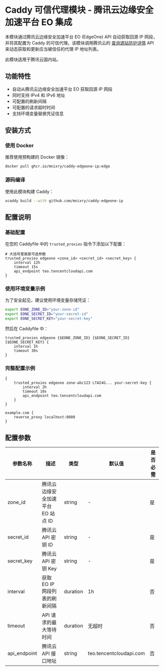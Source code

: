 # Caddy 可信代理模块 - 腾讯云边缘安全加速平台 EO 集成

本模块通过腾讯云边缘安全加速平台 EO (EdgeOne) API 自动获取回源 IP 网段，并将其配置为 Caddy 的可信代理。该模块调用腾讯云的 [查询源站防护详情](https://cloud.tencent.com/document/api/1552/120408) API 来动态获取和更新应当被信任的代理 IP 地址列表。

此模块适用于腾讯云国内站。

## 功能特性

- 自动从腾讯云边缘安全加速平台 EO 获取回源 IP 网段
- 同时支持 IPv4 和 IPv6 地址
- 可配置的刷新间隔
- 可配置的请求超时时间
- 支持环境变量替换凭证信息

## 安装方式

### 使用 Docker

推荐使用预构建的 Docker 镜像：

```bash
docker pull ghcr.io/mnixry/caddy-edgeone-ip:edge
```

### 源码编译

使用此模块构建 Caddy：

```bash
xcaddy build --with github.com/mnixry/caddy-edgeone-ip
```

## 配置说明

### 基础配置

在您的 Caddyfile 中的 `trusted_proxies` 指令下添加以下配置：

```Caddyfile
# 大括号里面是可选参数
trusted_proxies edgeone <zone_id> <secret_id> <secret_key> {
    interval 12h
    timeout 15s
    api_endpoint teo.tencentcloudapi.com
}
```

### 使用环境变量示例

为了安全起见，建议使用环境变量存储凭证：

```bash
export EONE_ZONE_ID="your-zone-id"
export EONE_SECRET_ID="your-secret-id"
export EONE_SECRET_KEY="your-secret-key"
```

然后在 Caddyfile 中：

```Caddyfile
trusted_proxies edgeone {$EONE_ZONE_ID} {$EONE_SECRET_ID} {$EONE_SECRET_KEY} {
    interval 1h
    timeout 30s
}
```

### 完整配置示例

```Caddyfile
{
    trusted_proxies edgeone zone-abc123 LTAI4G... your-secret-key {
        interval 2h
        timeout 10s
        api_endpoint teo.tencentcloudapi.com
    }
}

example.com {
    reverse_proxy localhost:8080
}
```

## 配置参数

| 参数名称     | 描述                              | 类型     | 默认值                  | 是否必需 |
| ------------ | --------------------------------- | -------- | ----------------------- | -------- |
| zone_id      | 腾讯云边缘安全加速平台 EO 站点 ID | string   | -                       | 是       |
| secret_id    | 腾讯云 API 密钥 ID                | string   | -                       | 是       |
| secret_key   | 腾讯云 API 密钥 Key               | string   | -                       | 是       |
| interval     | 获取 EO IP 网段列表的刷新间隔     | duration | 1h                      | 否       |
| timeout      | API 请求的最大等待时间            | duration | 无超时                  | 否       |
| api_endpoint | 腾讯云 API 接口地址               | string   | teo.tencentcloudapi.com | 否       |
